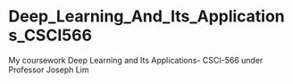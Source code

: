 # Deep_Learning_And_Its_Applications_CSCI566
My coursework Deep Learning and Its Applications- CSCI-566 under Professor Joseph Lim

